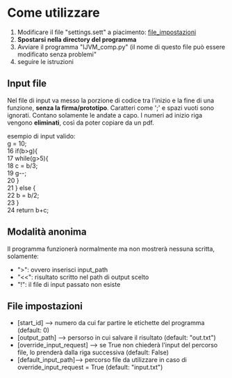 # Come utilizzare
1. Modificare il file "settings.sett" a piacimento: [file_impostazioni](#file-impostazioni)
2. **Spostarsi nella directory del programma**
3. Avviare il programma "IJVM_comp.py" (il nome di questo file può essere modificato senza problemi"
4. seguire le istruzioni


## Input file
Nel file di input va messo la porzione di codice tra l'inizio e la fine di una funzione, **senza la firma/prototipo**.
Caratteri come ';' e spazi vuoti sono ignorati.
Contano solamente le andate a capo.
I numeri ad inizio riga vengono **eliminati**, così da poter copiare da un pdf.

esempio di input valido:<br>
g = 10;  
16  if(b>g){  
17  while(g>5){  
18  c = b/3;  
19  g--;  
20  }  
21  } else {  
22  b = b/2;  
23  }  
24  return b+c;


## Modalità anonima
Il programma funzionerà normalmente ma non mostrerà nessuna scritta, solamente:

- ">": ovvero inserisci input_path
- "<<": risultato scritto nel path di output scelto
-  "!": il file di input passato non esiste

## File impostazioni
- [start_id] --> numero da cui far partire le etichette del programma (default: 0)
- [output_path] --> persorso in cui salvare il risultato (default: "out.txt")
- [override_input_request] --> se True non chiederà l'input del percorso file, lo prenderà dalla riga successiva (default: False)
- [default_input_path]--> percorso file da utilizzare in caso di  override_input_request = True (default: "input.txt")



